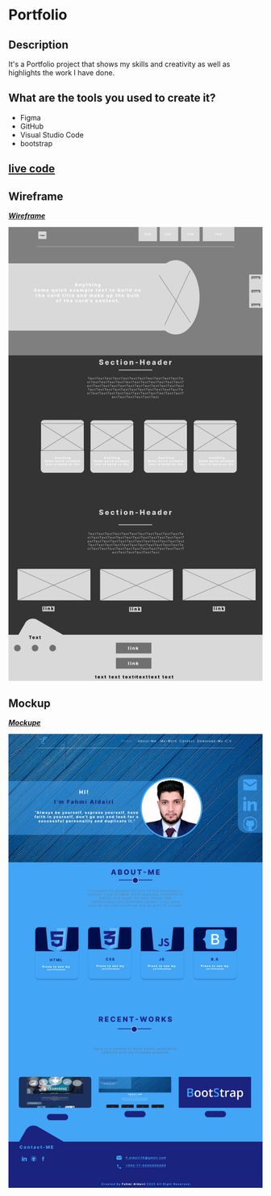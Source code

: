 # **Portfolio**
## **Description**
It's a Portfolio project that shows my skills and  creativity as well as highlights the work I have done.

## What are the tools you used to create it? 
- Figma
- GitHub
- Visual Studio Code
- bootstrap


## [**live code**](https://fahmi-aldairi.github.io/Portfolio/)

## **Wireframe** 
[***Wireframe***](https://www.figma.com/file/6yxKMtfVExgRZ8khtoH3Dt/Portfolio?node-id=0%3A1&t=vhA3AukOeS1PMnTT-1)

![Image-1](./image/Wireframe.png)


## **Mockup** 
[***Mockupe***](https://www.figma.com/file/6yxKMtfVExgRZ8khtoH3Dt/Portfolio?node-id=0%3A1&t=vhA3AukOeS1PMnTT-1)

![Image-1](./image/Mockup.png)
